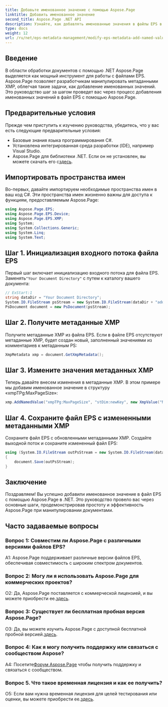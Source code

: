 ```yaml
---
title: Добавьте именованное значение с помощью Aspose.Page
linktitle: Добавить именованное значение
second_title: Aspose.Page .NET API
description: Узнайте, как добавлять именованные значения в файлы EPS в .NET с помощью Aspose.Page. Это подробное руководство шаг за шагом проведет вас через весь процесс.
type: docs
weight: 12
url: /ru/net/eps-metadata-management/modify-eps-metadata-add-named-value/
---
```

## Введение

В области обработки документов с помощью .NET Aspose.Page выделяется как мощный инструмент для работы с файлами EPS. Aspose.Page позволяет разработчикам манипулировать метаданными XMP, облегчая такие задачи, как добавление именованных значений. Это руководство шаг за шагом проведет вас через процесс добавления именованных значений в файл EPS с помощью Aspose.Page.

## Предварительные условия

Прежде чем приступить к изучению руководства, убедитесь, что у вас есть следующие предварительные условия:

- Базовые знания языка программирования C#.
- Установлена интегрированная среда разработки (IDE), например Visual Studio.
-  Aspose.Page для библиотеки .NET. Если он не установлен, вы можете скачать его с[здесь](https://releases.aspose.com/page/net/).

## Импортировать пространства имен

Во-первых, давайте импортируем необходимые пространства имен в ваш код C#. Эти пространства имен жизненно важны для доступа к функциям, предоставляемым Aspose.Page:

```csharp
using Aspose.Page.EPS;
using Aspose.Page.EPS.Device;
using Aspose.Page.EPS.XMP;
using System;
using System.Collections.Generic;
using System.Linq;
using System.Text;
```

## Шаг 1. Инициализация входного потока файла EPS

 Первый шаг включает инициализацию входного потока для файла EPS. Заменять`"Your Document Directory"` с путем к каталогу вашего документа:

```csharp
// ExStart:1
string dataDir = "Your Document Directory";
System.IO.FileStream psStream = new System.IO.FileStream(dataDir + "add_named_value_input.eps", System.IO.FileMode.Open, System.IO.FileAccess.Read);
PsDocument document = new PsDocument(psStream);
```

## Шаг 2. Получите метаданные XMP

Получите метаданные XMP из файла EPS. Если в файле EPS отсутствуют метаданные XMP, будет создан новый, заполненный значениями из комментариев к метаданным PS:

```csharp
XmpMetadata xmp = document.GetXmpMetadata();
```

## Шаг 3. Измените значения метаданных XMP

Теперь давайте внесем изменения в метаданные XMP. В этом примере мы добавим именованное значение в структуру «xmpTPg:MaxPageSize»:

```csharp
xmp.AddNamedValue("xmpTPg:MaxPageSize", "stDim:newKey", new XmpValue("NewValue"));
```

## Шаг 4. Сохраните файл EPS с измененными метаданными XMP

Сохраните файл EPS с обновленными метаданными XMP. Создайте выходной поток и сохраните измененный файл EPS:

```csharp
using (System.IO.FileStream outPsStream = new System.IO.FileStream(dataDir + "add_named_value_output.eps", System.IO.FileMode.Create, System.IO.FileAccess.Write))
{
    document.Save(outPsStream);
}
```

## Заключение

Поздравляем! Вы успешно добавили именованное значение в файл EPS с помощью Aspose.Page в .NET. Это руководство провело вас через основные шаги, продемонстрировав простоту и эффективность Aspose.Page при манипулировании документами.

## Часто задаваемые вопросы

### Вопрос 1: Совместим ли Aspose.Page с различными версиями файлов EPS?

A1: Aspose.Page поддерживает различные версии файлов EPS, обеспечивая совместимость с широким спектром документов.

### Вопрос 2: Могу ли я использовать Aspose.Page для коммерческих проектов?

 О2: Да, Aspose.Page поставляется с коммерческой лицензией, и вы можете приобрести ее.[здесь](https://purchase.aspose.com/buy).

### Вопрос 3: Существует ли бесплатная пробная версия Aspose.Page?

 О3: Да, вы можете изучить Aspose.Page с доступной бесплатной пробной версией.[здесь](https://releases.aspose.com/).

### Вопрос 4: Как я могу получить поддержку или связаться с сообществом Aspose?

 А4: Посетите[Форум Aspose.Page](https://forum.aspose.com/c/page/39) чтобы получить поддержку и связаться с сообществом.

### Вопрос 5. Что такое временная лицензия и как ее получить?

 О5: Если вам нужна временная лицензия для целей тестирования или оценки, вы можете приобрести ее.[здесь](https://purchase.aspose.com/temporary-license/).